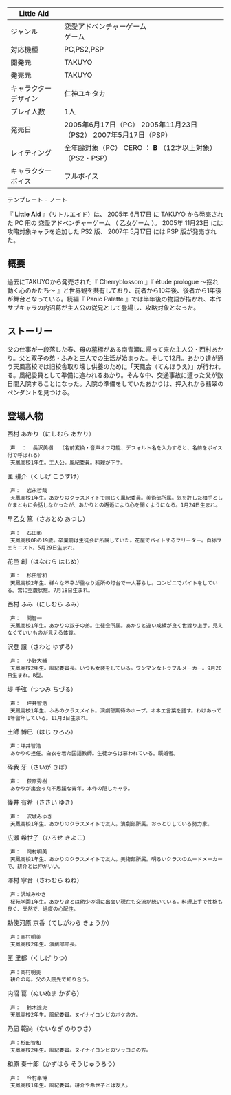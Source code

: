 |  Little Aid  ||
|---|---|
|ジャンル  |  恋愛アドベンチャーゲーム   <br>ゲーム  |
|対応機種  |  PC,PS2,PSP   |
|開発元  |  TAKUYO   |
|発売元  |  TAKUYO   |
|キャラクターデザイン  |  仁神ユキタカ   |
|プレイ人数  |  1人   |
|発売日  |  2005年6月17日（PC）  2005年11月23日（PS2）  2007年5月17日（PSP）   |
|レイティング  |  全年齢対象（PC）  CERO  ：  **B** （12才以上対象）  （PS2・PSP）   |
|キャラクターボイス  |  フルボイス   |
テンプレート  \-  ノート  
  
『 **Little Aid** 』（リトルエイド）は、  2005年  6月17日  に  TAKUYO  から発売された  PC  用の
恋愛アドベンチャーゲーム  （  乙女ゲーム  ）。  2005年  11月23日  には攻略対象キャラを追加した  PS2  版、  2007年
5月17日  には  PSP  版が発売された。

##  概要  

過去にTAKUYOから発売された『  Cherryblossom  』『  étude prologue 〜揺れ動く心のかたち〜
』と世界観を共有しており、前者から10年後、後者から1年後が舞台となっている。続編『  Panic Palette
』では半年後の物語が描かれ、本作サブキャラの内沼葛が主人公の従兄として登場し、攻略対象となった。

##  ストーリー  

父の仕事が一段落した春、母の墓標がある南青瀬に帰って来た主人公・西村あかり。父と双子の弟・ふみと三人での生活が始まった。そして12月。あかり達が通う天鳳高校では旧校舎取り壊し供養のために「天鳳会（てんほうえ）」が行われる。風紀委員として準備に追われるあかり。そんな中、交通事故に遭った父が数日間入院することになった。入院の準備をしていたあかりは、押入れから翡翠のペンダントを見つける。

  

##  登場人物  

西村 あかり（にしむら あかり）

     声  ：  長沢美樹  （名前変換・音声オフ可能、デフォルト名を入力すると、名前をボイス付で呼ばれる） 
     天鳳高校1年生。主人公。風紀委員。料理が下手。 
匣 耕介（くしげ こうすけ）

     声：  岩永哲哉 
     天鳳高校1年生。あかりのクラスメイトで同じく風紀委員。美術部所属。気を許した相手としかまともに会話しなかったが、あかりとの邂逅により心を開くようになる。1月24日生まれ。 
早乙女 篤（さおとめ あつし）

     声：  石田彰 
     天鳳高校OBの19歳。卒業前は生徒会に所属していた。花屋でバイトするフリーター。自称フェミニスト。5月29日生まれ。 
花邑 創（はなむら はじめ）

     声：  杉田智和 
     天鳳高校2年生。様々な不幸が重なり近所の灯台で一人暮らし。コンビニでバイトをしている。常に空腹状態。7月18日生まれ。 
西村 ふみ（にしむら ふみ）

     声：  関智一 
     天鳳高校1年生。あかりの双子の弟。生徒会所属。あかりと違い成績が良く世渡り上手。見えなくていいものが見える体質。 
沢登 譲（さわと ゆずる）

     声：  小野大輔 
     天鳳高校2年生。風紀委員長。いつも女装をしている。ワンマンなトラブルメーカー。9月20日生まれ。B型。 
堤 千弦（つつみ ちづる）

     声：  坪井智浩 
     天鳳高校1年生。ふみのクラスメイト。演劇部期待のホープ。オネエ言葉を話す。わけあって1年留年している。11月3日生まれ。 
土師 博巳（はじ ひろみ）

     声：坪井智浩 
     あかりの担任。白衣を着た国語教師。生徒からは慕われている。既婚者。 
砕我 牙（さいが きば）

     声：  荻原秀樹 
     あかりが出会った不思議な青年。本作の隠しキャラ。 
篠井 有希（ささい ゆき）

     声：  沢城みゆき 
     天鳳高校1年生。あかりのクラスメイトで友人。演劇部所属。おっとりしている努力家。 
広瀬 希世子（ひろせ きよこ）

     声：  岡村明美 
     天鳳高校1年生。あかりのクラスメイトで友人。美術部所属。明るいクラスのムードメーカーで、耕介とは仲がいい。 
澤村 寧音（さわむら ねね）

     声：沢城みゆき 
     桜苑学園1年生。あかり達とは幼少の頃に出会い現在も交流が続いている。料理上手で性格も良く、天然で、過度の心配性。 
勅使河原 京香（てしがわら きょうか）

     声：岡村明美 
     天鳳高校2年生。演劇部部長。 
匣 里都（くしげ りつ）

     声：岡村明美 
     耕介の母。父の入院先で知り合う。 
内沼 葛（ぬいぬま かずら）

     声：  鈴木達央 
     天鳳高校2年生。風紀委員。ヌイナイコンビのボケの方。 
乃凪 範尚（ないなぎ のりひさ）

     声：杉田智和 
     天鳳高校2年生。風紀委員。ヌイナイコンビのツッコミの方。 
和原 奏十郎（かずはら そうじゅうろう）

     声：  今村卓博 
     天鳳高校1年生。風紀委員。耕介や希世子とは友人。 

